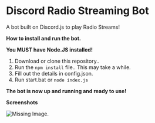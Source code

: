 # Discord Radio Streaming Bot
A bot built on Discord.js to play Radio Streams!


<b>How to install and run the bot.</b>

<b>You MUST have Node.JS installed!</b>

1. Download or clone this repository..
2. Run the `npm install` file.. This may take a while.
3. Fill out the details in config.json.
4. Run start.bat or `node index.js`
 
<b>The bot is now up and running and ready to use!</b> 

<b>Screenshots</b>

![Missing Image.](https://lordejerry.com/I/v70YzjDAq1nXyFKK.png)
